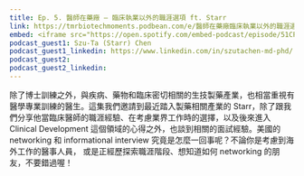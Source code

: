 ```yaml
---
title: Ep. 5. 醫師在藥廠 — 臨床執業以外的職涯選項 ft. Starr
link: https://tmrbiotechmoments.podbean.com/e/醫師在藥廠臨床執業以外的職涯選項ft-s/
embed: <iframe src="https://open.spotify.com/embed-podcast/episode/51CP74BhGbpx42fQmEf7RJ" width="100%" height="232" frameborder="0" allowtransparency="true" allow="encrypted-media"></iframe>
podcast_guest1: Szu-Ta (Starr) Chen 
podcast_guest1_linkedin: https://www.linkedin.com/in/szutachen-md-phd/
podcast_guest2:
podcast_guest2_linkedin:
---
```


除了博士訓練之外，與疾病、藥物和臨床密切相關的生技製藥產業，也相當重視有醫學專業訓練的醫生。這集我們邀請到最近踏入製藥相關產業的 Starr，除了跟我們分享他當臨床醫師的職涯經驗、在考慮業界工作時的選擇，以及後來進入 Clinical Development 這個領域的心得之外，也談到相關的面試經驗。美國的 networking 和 informational interview 究竟是怎麼一回事呢？不論你是考慮到海外工作的醫事人員， 或是正經歷探索職涯階段、想知道如何 networking 的朋友，不要錯過喔！

